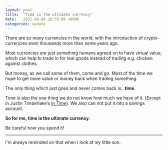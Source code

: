 ```yaml
---
layout: post
title:  "Time is the ultimate currency"
date:   2021-09-04 20:55:06 +0000
categories: update
---
```


There are so many currencies in the world, with the introduction of crypto-currencies even thousands more than some years ago. 

Most currencies are just something humans agreed on to have virtual value, which can help to trade in for real goods instead of trading e.g. chicken against clothes.

But money, as we call some of them, come and go. Most of the time we hope to get more value or money back when trading something. 

  
The only thing which just goes and never comes back is.. **time**. 

Time is also the one thing we do not know how much we have of it. (Except in Justin Timberlake‘s [In Time](https://www.imdb.com/title/tt1637688/)). We also can not put it into a savings account. 

  
**So for me, time is the ultimate currency.**

Be careful how you spend it!

---

I'm always reminded on that when I look at my little son.